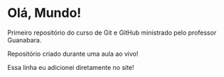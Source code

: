 # Olá, Mundo!
 Primeiro repositório do curso de Git e GitHub ministrado pelo professor Guanabara.

 Repositório criado durante uma aula ao vivo!

Essa linha eu adicionei diretamente no site!
